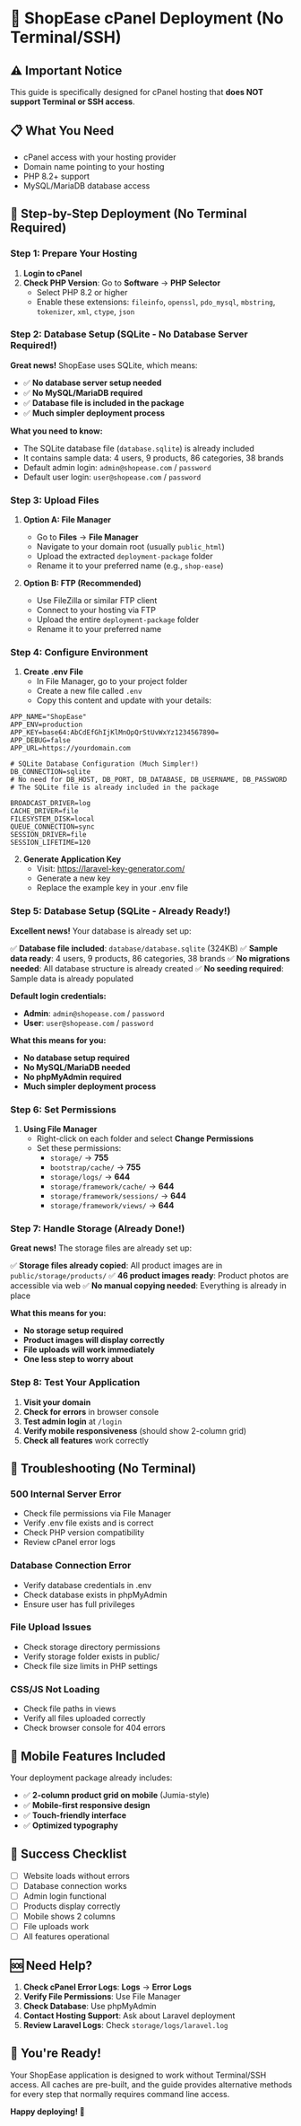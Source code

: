 # 🚀 ShopEase cPanel Deployment (No Terminal/SSH)

## ⚠️ **Important Notice**
This guide is specifically designed for cPanel hosting that **does NOT support Terminal or SSH access**.

## 📋 What You Need
- cPanel access with your hosting provider
- Domain name pointing to your hosting
- PHP 8.2+ support
- MySQL/MariaDB database access

## 🚀 **Step-by-Step Deployment (No Terminal Required)**

### **Step 1: Prepare Your Hosting**
1. **Login to cPanel**
2. **Check PHP Version**: Go to **Software** → **PHP Selector**
   - Select PHP 8.2 or higher
   - Enable these extensions: `fileinfo`, `openssl`, `pdo_mysql`, `mbstring`, `tokenizer`, `xml`, `ctype`, `json`

### **Step 2: Database Setup (SQLite - No Database Server Required!)**
**Great news!** ShopEase uses SQLite, which means:
- ✅ **No database server setup needed**
- ✅ **No MySQL/MariaDB required**
- ✅ **Database file is included in the package**
- ✅ **Much simpler deployment process**

**What you need to know:**
- The SQLite database file (`database.sqlite`) is already included
- It contains sample data: 4 users, 9 products, 86 categories, 38 brands
- Default admin login: `admin@shopease.com` / `password`
- Default user login: `user@shopease.com` / `password`

### **Step 3: Upload Files**
1. **Option A: File Manager**
   - Go to **Files** → **File Manager**
   - Navigate to your domain root (usually `public_html`)
   - Upload the extracted `deployment-package` folder
   - Rename it to your preferred name (e.g., `shop-ease`)

2. **Option B: FTP (Recommended)**
   - Use FileZilla or similar FTP client
   - Connect to your hosting via FTP
   - Upload the entire `deployment-package` folder
   - Rename it to your preferred name

### **Step 4: Configure Environment**
1. **Create .env File**
   - In File Manager, go to your project folder
   - Create a new file called `.env`
   - Copy this content and update with your details:

```env
APP_NAME="ShopEase"
APP_ENV=production
APP_KEY=base64:AbCdEfGhIjKlMnOpQrStUvWxYz1234567890=
APP_DEBUG=false
APP_URL=https://yourdomain.com

# SQLite Database Configuration (Much Simpler!)
DB_CONNECTION=sqlite
# No need for DB_HOST, DB_PORT, DB_DATABASE, DB_USERNAME, DB_PASSWORD
# The SQLite file is already included in the package

BROADCAST_DRIVER=log
CACHE_DRIVER=file
FILESYSTEM_DISK=local
QUEUE_CONNECTION=sync
SESSION_DRIVER=file
SESSION_LIFETIME=120
```

2. **Generate Application Key**
   - Visit: https://laravel-key-generator.com/
   - Generate a new key
   - Replace the example key in your .env file

### **Step 5: Database Setup (SQLite - Already Ready!)**
**Excellent news!** Your database is already set up:

✅ **Database file included**: `database/database.sqlite` (324KB)
✅ **Sample data ready**: 4 users, 9 products, 86 categories, 38 brands
✅ **No migrations needed**: All database structure is already created
✅ **No seeding required**: Sample data is already populated

**Default login credentials:**
- **Admin**: `admin@shopease.com` / `password`
- **User**: `user@shopease.com` / `password`

**What this means for you:**
- **No database setup required**
- **No MySQL/MariaDB needed**
- **No phpMyAdmin required**
- **Much simpler deployment process**

### **Step 6: Set Permissions**
1. **Using File Manager**
   - Right-click on each folder and select **Change Permissions**
   - Set these permissions:
     - `storage/` → **755**
     - `bootstrap/cache/` → **755**
     - `storage/logs/` → **644**
     - `storage/framework/cache/` → **644**
     - `storage/framework/sessions/` → **644**
     - `storage/framework/views/` → **644**

### **Step 7: Handle Storage (Already Done!)**
**Great news!** The storage files are already set up:

✅ **Storage files already copied**: All product images are in `public/storage/products/`
✅ **46 product images ready**: Product photos are accessible via web
✅ **No manual copying needed**: Everything is already in place

**What this means for you:**
- **No storage setup required**
- **Product images will display correctly**
- **File uploads will work immediately**
- **One less step to worry about**

### **Step 8: Test Your Application**
1. **Visit your domain**
2. **Check for errors** in browser console
3. **Test admin login** at `/login`
4. **Verify mobile responsiveness** (should show 2-column grid)
5. **Check all features** work correctly

## 🔧 **Troubleshooting (No Terminal)**

### **500 Internal Server Error**
- Check file permissions via File Manager
- Verify .env file exists and is correct
- Check PHP version compatibility
- Review cPanel error logs

### **Database Connection Error**
- Verify database credentials in .env
- Check database exists in phpMyAdmin
- Ensure user has full privileges

### **File Upload Issues**
- Check storage directory permissions
- Verify storage folder exists in public/
- Check file size limits in PHP settings

### **CSS/JS Not Loading**
- Check file paths in views
- Verify all files uploaded correctly
- Check browser console for 404 errors

## 📱 **Mobile Features Included**

Your deployment package already includes:
- ✅ **2-column product grid on mobile** (Jumia-style)
- ✅ **Mobile-first responsive design**
- ✅ **Touch-friendly interface**
- ✅ **Optimized typography**

## 🎯 **Success Checklist**

- [ ] Website loads without errors
- [ ] Database connection works
- [ ] Admin login functional
- [ ] Products display correctly
- [ ] Mobile shows 2 columns
- [ ] File uploads work
- [ ] All features operational

## 🆘 **Need Help?**

1. **Check cPanel Error Logs**: **Logs** → **Error Logs**
2. **Verify File Permissions**: Use File Manager
3. **Check Database**: Use phpMyAdmin
4. **Contact Hosting Support**: Ask about Laravel deployment
5. **Review Laravel Logs**: Check `storage/logs/laravel.log`

## 🎉 **You're Ready!**

Your ShopEase application is designed to work without Terminal/SSH access. All caches are pre-built, and the guide provides alternative methods for every step that normally requires command line access.

**Happy deploying! 🚀**
